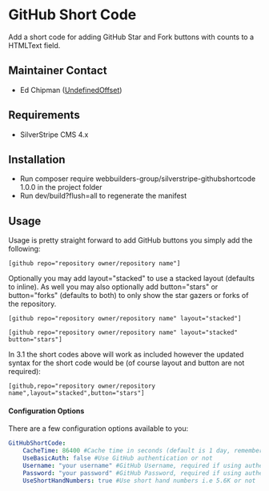 GitHub Short Code
=================
Add a short code for adding GitHub Star and Fork buttons with counts to a HTMLText field.

## Maintainer Contact
* Ed Chipman ([UndefinedOffset](https://github.com/UndefinedOffset))

## Requirements
* SilverStripe CMS 4.x


## Installation
* Run composer require webbuilders-group/silverstripe-githubshortcode 1.0.0 in the project folder
* Run dev/build?flush=all to regenerate the manifest


## Usage
Usage is pretty straight forward to add GitHub buttons you simply add the following:
```
[github repo="repository owner/repository name"]
```

Optionally you may add layout="stacked" to use a stacked layout (defaults to inline). As well you may also optionally add button="stars" or button="forks" (defaults to both) to only show the star gazers or forks of the repository.
```
[github repo="repository owner/repository name" layout="stacked"]

[github repo="repository owner/repository name" layout="stacked" button="stars"]
```

In 3.1 the short codes above will work as included however the updated syntax for the short code would be (of course layout and button are not required):
```
[github,repo="repository owner/repository name",layout="stacked",button="stars"]
```


#### Configuration Options
There are a few configuration options available to you:

```yml
GitHubShortCode:
    CacheTime: 86400 #Cache time in seconds (default is 1 day, remember the GitHub api is rate limited)
    UseBasicAuth: false #Use GitHub authentication or not
    Username: "your username" #GitHub Username, required if using authentication
    Password: "your password" #GitHub Password, required if using authentication
    UseShortHandNumbers: true #Use short hand numbers i.e 5.6K or not
```
